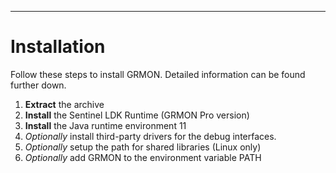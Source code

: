 ---
# Installation 
Follow these steps to install GRMON. Detailed information can be found further down. 
1. **Extract** the archive 
2. **Install** the Sentinel LDK Runtime (GRMON Pro version) 
3. **Install** the Java runtime environment 11 
4. *Optionally* install third-party drivers for the debug interfaces. 
5. *Optionally* setup the path for shared libraries (Linux only) 
6. *Optionally* add GRMON to the environment variable PATH
